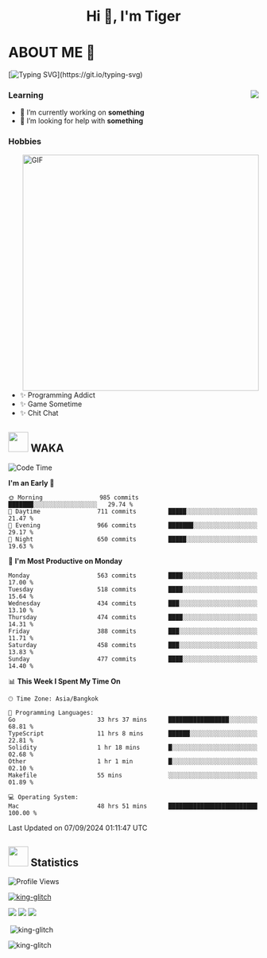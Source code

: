 <h1 align="center">Hi 👋, I'm Tiger</h1>




# ABOUT ME 💬

[![Typing SVG](https://readme-typing-svg.herokuapp.com?color=22F771&vCenter=true&lines=A+perssionate+developer+from+nowhere.)](https://git.io/typing-svg)

<div>
 <img align="right" src="https://spotify-github-profile.vercel.app/api/view?uid=12129734423&cover_image=false&theme=default&bar_color=22d016&bar_color_cover=true" />
 <h3>Learning</h3>
 
 <ul>
  <li>🔭 I’m currently working on <b>something</b></li>
  <li>🤝 I’m looking for help with <b>something</b></li>
 </ul>
 
</div>
<div>
 <h3>Hobbies</h3>
 <img align="right" height="475px"  alt="GIF" src="https://i.pinimg.com/originals/1f/b7/db/1fb7dbee557e5ed509f7517da8a84d58.gif" />
 <ul>
  <li>✨ Programming Addict</li>
  <li>✨ Game Sometime</li>
  <li>✨ Chit Chat</li>
 </ul>
 
</div>



## <img height="40" src="https://raw.githubusercontent.com/innng/innng/master/assets/kyubey.gif"/> WAKA

<!--START_SECTION:waka-->
![Code Time](http://img.shields.io/badge/Code%20Time-2%2C331%20hrs%2043%20mins-blue)

**I'm an Early 🐤** 

```text
🌞 Morning                985 commits         ███████░░░░░░░░░░░░░░░░░░   29.74 % 
🌆 Daytime                711 commits         █████░░░░░░░░░░░░░░░░░░░░   21.47 % 
🌃 Evening                966 commits         ███████░░░░░░░░░░░░░░░░░░   29.17 % 
🌙 Night                  650 commits         █████░░░░░░░░░░░░░░░░░░░░   19.63 % 
```
📅 **I'm Most Productive on Monday** 

```text
Monday                   563 commits         ████░░░░░░░░░░░░░░░░░░░░░   17.00 % 
Tuesday                  518 commits         ████░░░░░░░░░░░░░░░░░░░░░   15.64 % 
Wednesday                434 commits         ███░░░░░░░░░░░░░░░░░░░░░░   13.10 % 
Thursday                 474 commits         ████░░░░░░░░░░░░░░░░░░░░░   14.31 % 
Friday                   388 commits         ███░░░░░░░░░░░░░░░░░░░░░░   11.71 % 
Saturday                 458 commits         ███░░░░░░░░░░░░░░░░░░░░░░   13.83 % 
Sunday                   477 commits         ████░░░░░░░░░░░░░░░░░░░░░   14.40 % 
```


📊 **This Week I Spent My Time On** 

```text
🕑︎ Time Zone: Asia/Bangkok

💬 Programming Languages: 
Go                       33 hrs 37 mins      █████████████████░░░░░░░░   68.81 % 
TypeScript               11 hrs 8 mins       ██████░░░░░░░░░░░░░░░░░░░   22.81 % 
Solidity                 1 hr 18 mins        █░░░░░░░░░░░░░░░░░░░░░░░░   02.68 % 
Other                    1 hr 1 min          █░░░░░░░░░░░░░░░░░░░░░░░░   02.10 % 
Makefile                 55 mins             ░░░░░░░░░░░░░░░░░░░░░░░░░   01.89 % 

💻 Operating System: 
Mac                      48 hrs 51 mins      █████████████████████████   100.00 % 
```


 Last Updated on 07/09/2024 01:11:47 UTC
<!--END_SECTION:waka-->
## <img height="40" src="https://raw.githubusercontent.com/innng/innng/master/assets/kyubey.gif"/> Statistics
![Profile Views](https://komarev.com/ghpvc/?username=king-glitch)  

<p align="left"> 
 <a href="https://github.com/ryo-ma/github-profile-trophy">
  <img src="https://github-profile-trophy.vercel.app/?username=king-glitch&theme=dracula" alt="king-glitch" />
 </a> </p>

![](https://github-profile-summary-cards.vercel.app/api/cards/profile-details?username=king-glitch&theme=dracula)
![](https://github-profile-summary-cards.vercel.app/api/cards/stats?username=king-glitch&theme=dracula) 
![](https://github-profile-summary-cards.vercel.app/api/cards/productive-time?username=king-glitch&theme=dracula)


<p>&nbsp;<img align="center" src="https://github-readme-stats.vercel.app/api?username=king-glitch&theme=dracula" alt="king-glitch" /></p>

<p><img align="center" src="https://github-readme-streak-stats.herokuapp.com/?user=king-glitch&theme=dracula" alt="king-glitch" /></p>
